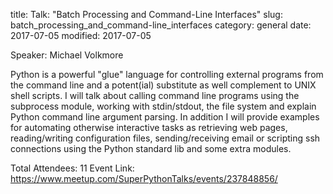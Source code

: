 title: Talk: "Batch Processing and Command-Line Interfaces"
slug: batch_processing_and_command-line_interfaces
category: general
date: 2017-07-05
modified: 2017-07-05

Speaker: Michael Volkmore

Python is a powerful "glue" language for controlling external programs from the command line and a potent(ial) substitute as well complement to UNIX shell scripts. I will talk about calling command line programs using the subprocess module, working with stdin/stdout, the file system and explain Python command line argument parsing. In addition I will provide examples for automating otherwise interactive tasks as retrieving web pages, reading/writing configuration files, sending/receiving email or scripting ssh connections using the Python standard lib and some extra modules.

Total Attendees: 11
Event Link: https://www.meetup.com/SuperPythonTalks/events/237848856/

